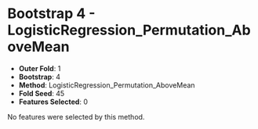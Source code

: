 # Bootstrap 4 - LogisticRegression_Permutation_AboveMean

- **Outer Fold**: 1
- **Bootstrap**: 4
- **Method**: LogisticRegression_Permutation_AboveMean
- **Fold Seed**: 45
- **Features Selected**: 0

No features were selected by this method.
